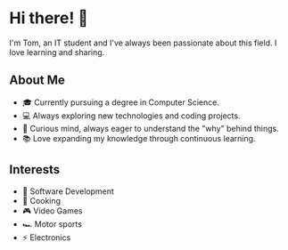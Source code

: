 # Hi there! 👋

I'm Tom, an IT student and I've always been passionate about this field. I love learning and sharing.

## About Me

- 🎓 Currently pursuing a degree in Computer Science.
- 💻 Always exploring new technologies and coding projects.
- 🤔 Curious mind, always eager to understand the "why" behind things.
- 📚 Love expanding my knowledge through continuous learning.

## Interests

- 👾 Software Development
- 🍣 Cooking
- 🎮 Video Games
- 🏎️ Motor sports
- ⚡ Electronics
